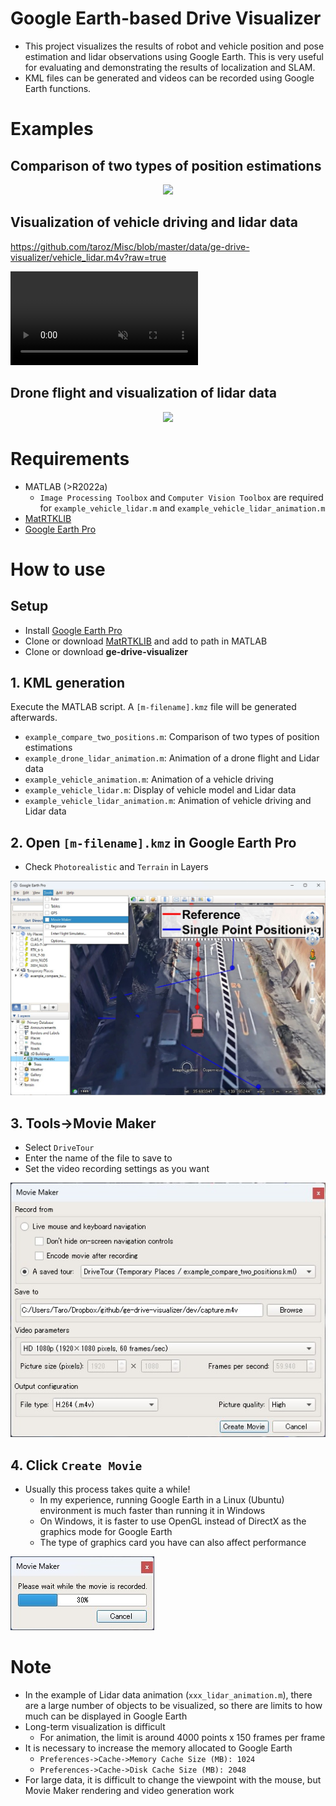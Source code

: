 # Google Earth-based Drive Visualizer
- This project visualizes the results of robot and vehicle position and pose estimation and lidar observations using Google Earth. This is very useful for evaluating and demonstrating the results of localization and SLAM.
- KML files can be generated and videos can be recorded using Google Earth functions.

# Examples
## Comparison of two types of position estimations
<p align="center">
  <img width="460" src="https://github.com/taroz/Misc/blob/master/data/ge-gnss-visibility/fisheye.gif?raw=true">
</p>

## Visualization of vehicle driving and lidar data
https://github.com/taroz/Misc/blob/master/data/ge-drive-visualizer/vehicle_lidar.m4v?raw=true

<p align="center">
  <div><video controls src="https://github.com/taroz/Misc/blob/master/data/ge-drive-visualizer/vehicle_lidar.m4v?raw=true" muted="false"></video></div>
</p>

## Drone flight and visualization of lidar data
<p align="center">
  <img width="460" src="https://github.com/taroz/Misc/blob/master/data/ge-gnss-visibility/fisheye_satellite_nlos.gif?raw=true">
</p>

# Requirements
- MATLAB (>R2022a)
  - `Image Processing Toolbox` and `Computer Vision Toolbox` are required for `example_vehicle_lidar.m` and `example_vehicle_lidar_animation.m`
- [MatRTKLIB](https://github.com/taroz/MatRTKLIB)
- [Google Earth Pro](https://www.google.com/earth/about/versions/#earth-pro)

# How to use
## Setup
- Install [Google Earth Pro](https://www.google.com/earth/about/versions/#earth-pro)
- Clone or download [MatRTKLIB](https://github.com/taroz/MatRTKLIB) and add to path in MATLAB
- Clone or download **ge-drive-visualizer**

## 1. KML generation
Execute the MATLAB script. A `[m-filename].kmz` file will be generated afterwards.
- `example_compare_two_positions.m`: Comparison of two types of position estimations
- `example_drone_lidar_animation.m`: Animation of a drone flight and Lidar data
- `example_vehicle_animation.m`: Animation of a vehicle driving
- `example_vehicle_lidar.m`: Display of vehicle model and Lidar data
- `example_vehicle_lidar_animation.m`: Animation of vehicle driving and Lidar data

## 2. Open `[m-filename].kmz` in Google Earth Pro
- Check `Photorealistic` and `Terrain` in Layers

<img width="600" src="https://github.com/taroz/Misc/blob/master/data/ge-drive-visualizer/cap1.jpg?raw=true">

## 3. Tools->Movie Maker
- Select `DriveTour`
- Enter the name of the file to save to
- Set the video recording settings as you want

![](https://github.com/taroz/Misc/blob/master/data/ge-drive-visualizer/cap2.jpg?raw=true) 

## 4. Click `Create Movie`
- Usually this process takes quite a while!
  - In my experience, running Google Earth in a Linux (Ubuntu) environment is much faster than running it in Windows
  - On Windows, it is faster to use OpenGL instead of DirectX as the graphics mode for Google Earth
  - The type of graphics card you have can also affect performance

![](https://github.com/taroz/Misc/blob/master/data/ge-drive-visualizer/cap3.jpg?raw=true) 

# Note
- In the example of Lidar data animation (`xxx_lidar_animation.m`), there are a large number of objects to be visualized, so there are limits to how much can be displayed in Google Earth
- Long-term visualization is difficult
  - For animation, the limit is around 4000 points x 150 frames per frame
- It is necessary to increase the memory allocated to Google Earth
  - `Preferences->Cache->Memory Cache Size (MB): 1024`
  - `Preferences->Cache->Disk Cache Size (MB): 2048`
- For large data, it is difficult to change the viewpoint with the mouse, but Movie Maker rendering and video generation work